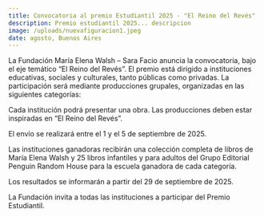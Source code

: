 ```yaml
---
title: Convocatoria al premio Estudiantil 2025 - "El Reino del Revés"
description: Premio estudiantil 2025... descripcion
image: /uploads/nuevafiguracion1.jpeg
date: agosto, Buenos Aires
---
```




La Fundación María Elena Walsh – Sara Facio anuncia la convocatoria, bajo el eje temático “El Reino del Revés”.
El premio está dirigido a instituciones educativas, sociales y culturales, tanto públicas como privadas. La participación será mediante producciones grupales, organizadas en las siguientes categorías:

Cada institución podrá presentar una obra. Las producciones deben estar inspiradas en “El Reino del Revés”.

El envío se realizará entre el 1 y el 5 de septiembre de 2025.

Las instituciones ganadoras recibirán una colección completa de libros de María Elena Walsh y 25 libros infantiles y para adultos del Grupo Editorial Penguin Random House para la escuela ganadora de cada categoría.

Los resultados se informarán a partir del 29 de septiembre de 2025.

La Fundación invita a todas las instituciones a participar del Premio Estudiantil.
